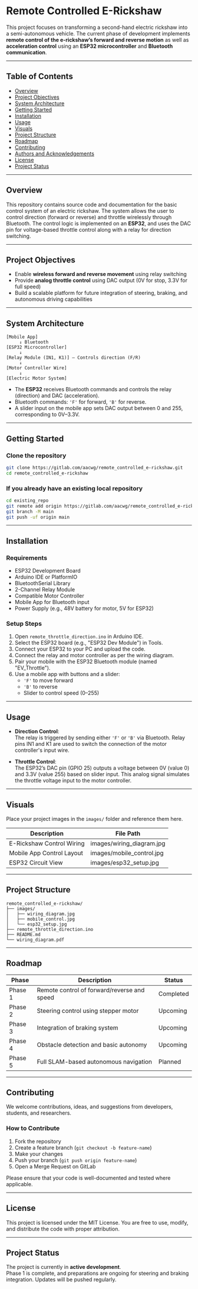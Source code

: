 # Remote Controlled E-Rickshaw

This project focuses on transforming a second-hand electric rickshaw into a semi-autonomous vehicle. The current phase of development implements **remote control of the e-rickshaw’s forward and reverse motion** as well as **acceleration control** using an **ESP32 microcontroller** and **Bluetooth communication**.

---

## Table of Contents

- [Overview](#overview)  
- [Project Objectives](#project-objectives)  
- [System Architecture](#system-architecture)  
- [Getting Started](#getting-started)  
- [Installation](#installation)  
- [Usage](#usage)  
- [Visuals](#visuals)  
- [Project Structure](#project-structure)  
- [Roadmap](#roadmap)  
- [Contributing](#contributing)  
- [Authors and Acknowledgements](#authors-and-acknowledgements)  
- [License](#license)  
- [Project Status](#project-status)  

---

## Overview

This repository contains source code and documentation for the basic control system of an electric rickshaw. The system allows the user to control direction (forward or reverse) and throttle wirelessly through Bluetooth. The control logic is implemented on an **ESP32**, and uses the DAC pin for voltage-based throttle control along with a relay for direction switching.

---

## Project Objectives

- Enable **wireless forward and reverse movement** using relay switching  
- Provide **analog throttle control** using DAC output (0V for stop, 3.3V for full speed)  
- Build a scalable platform for future integration of steering, braking, and autonomous driving capabilities  

---

## System Architecture

```
[Mobile App]
     ↓ Bluetooth
[ESP32 Microcontroller]
     ↓
[Relay Module (IN1, K1)] — Controls direction (F/R)
     ↓
[Motor Controller Wire]
     ↓
[Electric Motor System]
```

- The **ESP32** receives Bluetooth commands and controls the relay (direction) and DAC (acceleration).
- Bluetooth commands: `'F'` for forward, `'B'` for reverse.
- A slider input on the mobile app sets DAC output between 0 and 255, corresponding to 0V–3.3V.

---

## Getting Started

### Clone the repository

```bash
git clone https://gitlab.com/aacwg/remote_controlled_e-rickshaw.git
cd remote_controlled_e-rickshaw
```

### If you already have an existing local repository

```bash
cd existing_repo
git remote add origin https://gitlab.com/aacwg/remote_controlled_e-rickshaw.git
git branch -M main
git push -uf origin main
```

---

## Installation

### Requirements

- ESP32 Development Board  
- Arduino IDE or PlatformIO  
- BluetoothSerial Library  
- 2-Channel Relay Module  
- Compatible Motor Controller  
- Mobile App for Bluetooth input  
- Power Supply (e.g., 48V battery for motor, 5V for ESP32)

### Setup Steps

1. Open `remote_throttle_direction.ino` in Arduino IDE.
2. Select the ESP32 board (e.g., "ESP32 Dev Module") in Tools.
3. Connect your ESP32 to your PC and upload the code.
4. Connect the relay and motor controller as per the wiring diagram.
5. Pair your mobile with the ESP32 Bluetooth module (named "EV_Throttle").
6. Use a mobile app with buttons and a slider:
   - `'F'` to move forward
   - `'B'` to reverse
   - Slider to control speed (0–255)

---

## Usage

- **Direction Control**:  
  The relay is triggered by sending either `'F'` or `'B'` via Bluetooth. Relay pins IN1 and K1 are used to switch the connection of the motor controller's input wire.

- **Throttle Control**:  
  The ESP32’s DAC pin (GPIO 25) outputs a voltage between 0V (value 0) and 3.3V (value 255) based on slider input. This analog signal simulates the throttle voltage input to the motor controller.

---

## Visuals

Place your project images in the `images/` folder and reference them here.

| Description                  | File Path                   |
|-----------------------------|-----------------------------|
| E-Rickshaw Control Wiring   | images/wiring_diagram.jpg   |
| Mobile App Control Layout   | images/mobile_control.jpg   |
| ESP32 Circuit View          | images/esp32_setup.jpg      |

---

## Project Structure

```
remote_controlled_e-rickshaw/
├── images/
│   ├── wiring_diagram.jpg
│   ├── mobile_control.jpg
│   └── esp32_setup.jpg
├── remote_throttle_direction.ino
├── README.md
└── wiring_diagram.pdf
```

---

## Roadmap

| Phase      | Description                                 | Status   |
|------------|---------------------------------------------|----------|
| Phase 1    | Remote control of forward/reverse and speed | Completed |
| Phase 2    | Steering control using stepper motor        | Upcoming  |
| Phase 3    | Integration of braking system               | Upcoming  |
| Phase 4    | Obstacle detection and basic autonomy       | Upcoming  |
| Phase 5    | Full SLAM-based autonomous navigation       | Planned   |

---

## Contributing

We welcome contributions, ideas, and suggestions from developers, students, and researchers.

### How to Contribute

1. Fork the repository  
2. Create a feature branch (`git checkout -b feature-name`)  
3. Make your changes  
4. Push your branch (`git push origin feature-name`)  
5. Open a Merge Request on GitLab

Please ensure that your code is well-documented and tested where applicable.

---

## License

This project is licensed under the MIT License. You are free to use, modify, and distribute the code with proper attribution.

---

## Project Status

The project is currently in **active development**.  
Phase 1 is complete, and preparations are ongoing for steering and braking integration. Updates will be pushed regularly.
